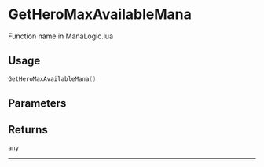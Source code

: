 # GetHeroMaxAvailableMana
Function name in ManaLogic.lua
## Usage
```lua
GetHeroMaxAvailableMana()
```
## Parameters

## Returns
`any`

---